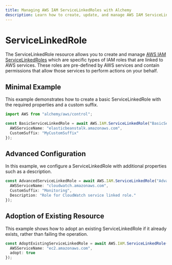 ```yaml
---
title: Managing AWS IAM ServiceLinkedRoles with Alchemy
description: Learn how to create, update, and manage AWS IAM ServiceLinkedRoles using Alchemy Cloud Control.
---
```


# ServiceLinkedRole

The ServiceLinkedRole resource allows you to create and manage [AWS IAM ServiceLinkedRoles](https://docs.aws.amazon.com/iam/latest/userguide/) which are specific types of IAM roles that are linked to AWS services. These roles are pre-defined by AWS services and contain permissions that allow those services to perform actions on your behalf.

## Minimal Example

This example demonstrates how to create a basic ServiceLinkedRole with the required properties and a custom suffix.

```ts
import AWS from "alchemy/aws/control";

const BasicServiceLinkedRole = await AWS.IAM.ServiceLinkedRole("BasicServiceLinkedRole", {
  AWSServiceName: "elasticbeanstalk.amazonaws.com",
  CustomSuffix: "MyCustomSuffix"
});
```

## Advanced Configuration

In this example, we configure a ServiceLinkedRole with additional properties such as a description.

```ts
const AdvancedServiceLinkedRole = await AWS.IAM.ServiceLinkedRole("AdvancedServiceLinkedRole", {
  AWSServiceName: "cloudwatch.amazonaws.com",
  CustomSuffix: "Monitoring",
  Description: "Role for CloudWatch service linked role."
});
```

## Adoption of Existing Resource

This example shows how to adopt an existing ServiceLinkedRole if it already exists, rather than failing the operation.

```ts
const AdoptExistingServiceLinkedRole = await AWS.IAM.ServiceLinkedRole("AdoptExistingServiceLinkedRole", {
  AWSServiceName: "ec2.amazonaws.com",
  adopt: true
});
```